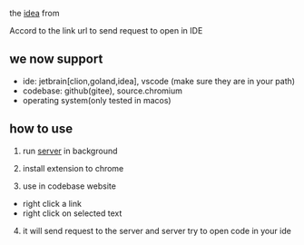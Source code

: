 the [idea](https://chaopeng.me/blog/2017/03/02/Chrome-Dev-Tools.html) from

Accord to the link url to send request to open in IDE

## we now support 

- ide: jetbrain[clion,goland,idea], vscode (make sure they are in your path)
- codebase: github(gitee), source.chromium
- operating system(only tested in macos)

## how to use

1. run [server](https://github.com/xxrlzzz/omed_server) in background

2. install extension to chrome

3. use in codebase website
  - right click a link 
  - right click on selected text
    
4. it will send request to the server and server try to open code in your ide

